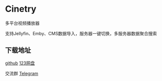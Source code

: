 # Cinetry
多平台视频播放器 

支持Jellyfin、Emby、CMS数据导入，服务器一键切换，多服务器数据聚合搜索 

## 下载地址
[github](https://github.com/gstory0404/Cinetry/releases)  [123网盘](https://www.123865.com/s/3tw0Td-2dOkh)

交流群 [Telegram](https://t.me/+pXBwNpMTgAY0YjUx)
